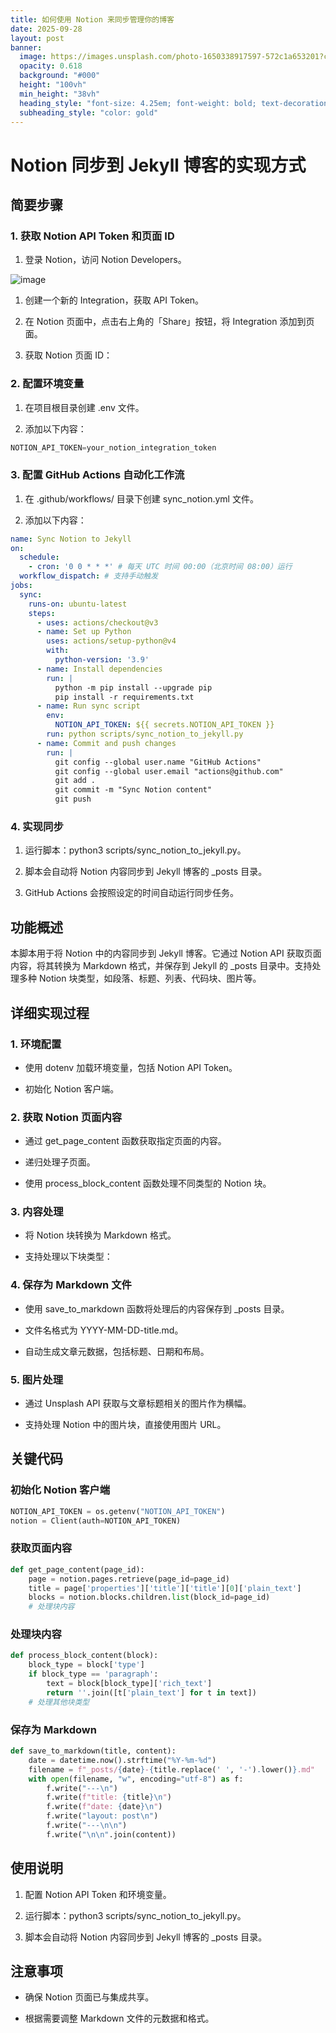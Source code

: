 ```yaml
---
title: 如何使用 Notion 来同步管理你的博客
date: 2025-09-28
layout: post
banner:
  image: https://images.unsplash.com/photo-1650338917597-572c1a653201?crop=entropy&cs=tinysrgb&fit=max&fm=jpg&ixid=M3w2OTIwMzJ8MHwxfHJhbmRvbXx8fHx8fHx8fDE3NTkwNjMwOTl8&ixlib=rb-4.1.0&q=80&w=1080
  opacity: 0.618
  background: "#000"
  height: "100vh"
  min_height: "38vh"
  heading_style: "font-size: 4.25em; font-weight: bold; text-decoration: underline"
  subheading_style: "color: gold"
---
```


# Notion 同步到 Jekyll 博客的实现方式

## 简要步骤

### 1. 获取 Notion API Token 和页面 ID

1. 登录 Notion，访问 Notion Developers。

![image](https://prod-files-secure.s3.us-west-2.amazonaws.com/a7a0cc5a-89b9-4cda-8686-1fba0ca52f40/d19c1afe-dea5-4312-9333-786b0ba83054/image.png?X-Amz-Algorithm=AWS4-HMAC-SHA256&X-Amz-Content-Sha256=UNSIGNED-PAYLOAD&X-Amz-Credential=ASIAZI2LB466S23EUPJV%2F20250928%2Fus-west-2%2Fs3%2Faws4_request&X-Amz-Date=20250928T123818Z&X-Amz-Expires=3600&X-Amz-Security-Token=IQoJb3JpZ2luX2VjEDUaCXVzLXdlc3QtMiJHMEUCIGS%2FjiY6pPBZ9XWPRvwcRuCXJXKbxCs54sbkYtixqhwiAiEAoicxPaNYY1e52xpxUuINwayHyHyKLf9NLy8Y6Y5AQv4qiAQIvv%2F%2F%2F%2F%2F%2F%2F%2F%2F%2FARAAGgw2Mzc0MjMxODM4MDUiDFD3jn5bQk%2FsYIrVxCrcAxRL9w0%2BAJctJWOJb4AoxPsZf9PPaZQEDCqCbAiUAWFX1zk2mDkZIQSs2XArcnNJbpHI1AdLmUw1A5VaWi9E5mTGhRsXCJsP6jBMvWTcr2t2CLWR61vGIFxVVm4Gc%2FCvl1VT37TF17MmGU32vAf8UaK2TCq9Ufatfl0NYCAqL5Yb%2FH9aMVNsG6Iw%2F85jSbSdgErjm6GNCL04Sw0flN3dzDZx0ZKlo5BMhjX1U7Pg9PFYhWo1j9YMvDgxoe60qYnhLKUE1YcxOIUm9z5JNgLgZaJctDpnjVGiuntZkbVv6H4nwvsZnh5AezqjHrRaakZgwg%2BUQM%2Fz%2BYtyH867%2Fhp00uQqJzPxcWJVBHnccHBO5J8N%2B0fLv7ZJ1i6vveJj7LSMsDSQZXyKVKqZcRJ%2B%2BUrbZbgH%2FbDVmK8wwjVfdfcm3Uacc59gAQ9812yOvFRIm0VongqNxPP38iY0p2rh%2Fd6GGW9tJyewK2q53EZXh34s%2FRamrJfYkRnZABrg8bOdZm%2Ftyu8rVIvcjOms4ZXaEJAC%2FeNQqmgFhhv8sRbZ7nukuhdL9ZDvLuwHy6lZZQFLsrO76vY3GUnIPb3%2B2R39s0hjY%2Fje3JXQlKH4pJeyDmNAHTsQovd302FYWrk9o%2FWvMJfV5MYGOqUB94ECnUzaF5faSqUQ1Mj4Z9gxWlTixiCNBSExmZDXrtxB%2B5ZrJYNmunfJcxImvoPMmD88NEhFycHRl7%2BPNGKsMxFj7EDyvhXpZGnup%2BJ98akO0zk4xcJ2Z66f0%2B6Nhr6RlZmBvvIN96q2977w4ro4XOhhxnszaMcgXsVR8Sc0FVrBY0bltOT3CDKZbW77ARIkR1Yq3MhGdCamd%2FExJ9Fe3R2gzYIZ&X-Amz-Signature=323717f429085bbd5e42280ee796b8707515b308cb087bd0829185cf51d86f48&X-Amz-SignedHeaders=host&x-amz-checksum-mode=ENABLED&x-id=GetObject)

1. 创建一个新的 Integration，获取 API Token。

1. 在 Notion 页面中，点击右上角的「Share」按钮，将 Integration 添加到页面。

1. 获取 Notion 页面 ID：


### 2. 配置环境变量

1. 在项目根目录创建 .env 文件。

1. 添加以下内容：

```javascript
NOTION_API_TOKEN=your_notion_integration_token
```

### 3. 配置 GitHub Actions 自动化工作流

1. 在 .github/workflows/ 目录下创建 sync_notion.yml 文件。

1. 添加以下内容：

```yaml
name: Sync Notion to Jekyll
on:
  schedule:
    - cron: '0 0 * * *' # 每天 UTC 时间 00:00（北京时间 08:00）运行
  workflow_dispatch: # 支持手动触发
jobs:
  sync:
    runs-on: ubuntu-latest
    steps:
      - uses: actions/checkout@v3
      - name: Set up Python
        uses: actions/setup-python@v4
        with:
          python-version: '3.9'
      - name: Install dependencies
        run: |
          python -m pip install --upgrade pip
          pip install -r requirements.txt
      - name: Run sync script
        env:
          NOTION_API_TOKEN: ${{ secrets.NOTION_API_TOKEN }}
        run: python scripts/sync_notion_to_jekyll.py
      - name: Commit and push changes
        run: |
          git config --global user.name "GitHub Actions"
          git config --global user.email "actions@github.com"
          git add .
          git commit -m "Sync Notion content"
          git push
```

### 4. 实现同步

1. 运行脚本：python3 scripts/sync_notion_to_jekyll.py。

1. 脚本会自动将 Notion 内容同步到 Jekyll 博客的 _posts 目录。

1. GitHub Actions 会按照设定的时间自动运行同步任务。

## 功能概述

本脚本用于将 Notion 中的内容同步到 Jekyll 博客。它通过 Notion API 获取页面内容，将其转换为 Markdown 格式，并保存到 Jekyll 的 _posts 目录中。支持处理多种 Notion 块类型，如段落、标题、列表、代码块、图片等。

## 详细实现过程

### 1. 环境配置

- 使用 dotenv 加载环境变量，包括 Notion API Token。

- 初始化 Notion 客户端。

### 2. 获取 Notion 页面内容

- 通过 get_page_content 函数获取指定页面的内容。

- 递归处理子页面。

- 使用 process_block_content 函数处理不同类型的 Notion 块。

### 3. 内容处理

- 将 Notion 块转换为 Markdown 格式。

- 支持处理以下块类型：


### 4. 保存为 Markdown 文件

- 使用 save_to_markdown 函数将处理后的内容保存到 _posts 目录。

- 文件名格式为 YYYY-MM-DD-title.md。

- 自动生成文章元数据，包括标题、日期和布局。

### 5. 图片处理

- 通过 Unsplash API 获取与文章标题相关的图片作为横幅。

- 支持处理 Notion 中的图片块，直接使用图片 URL。

## 关键代码

### 初始化 Notion 客户端

```python
NOTION_API_TOKEN = os.getenv("NOTION_API_TOKEN")
notion = Client(auth=NOTION_API_TOKEN)
```

### 获取页面内容

```python
def get_page_content(page_id):
    page = notion.pages.retrieve(page_id=page_id)
    title = page['properties']['title']['title'][0]['plain_text']
    blocks = notion.blocks.children.list(block_id=page_id)
    # 处理块内容
```

### 处理块内容

```python
def process_block_content(block):
    block_type = block['type']
    if block_type == 'paragraph':
        text = block[block_type]['rich_text']
        return ''.join([t['plain_text'] for t in text])
    # 处理其他块类型
```

### 保存为 Markdown

```python
def save_to_markdown(title, content):
    date = datetime.now().strftime("%Y-%m-%d")
    filename = f"_posts/{date}-{title.replace(' ', '-').lower()}.md"
    with open(filename, "w", encoding="utf-8") as f:
        f.write("---\n")
        f.write(f"title: {title}\n")
        f.write(f"date: {date}\n")
        f.write("layout: post\n")
        f.write("---\n\n")
        f.write("\n\n".join(content))
```

## 使用说明

1. 配置 Notion API Token 和环境变量。

1. 运行脚本：python3 scripts/sync_notion_to_jekyll.py。

1. 脚本会自动将 Notion 内容同步到 Jekyll 博客的 _posts 目录。

## 注意事项

- 确保 Notion 页面已与集成共享。

- 根据需要调整 Markdown 文件的元数据和格式。